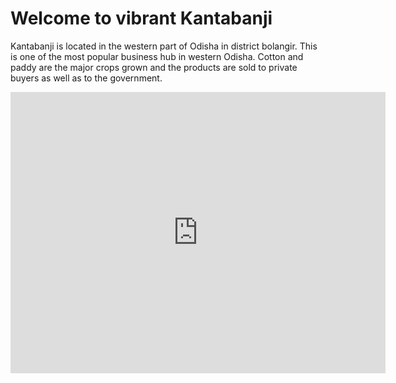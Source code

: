 # Welcome to vibrant Kantabanji

Kantabanji is located in the western part of Odisha in district bolangir. This is one of the most popular business hub in western Odisha. Cotton and paddy are the major crops grown and the products are sold to private buyers as well as to the government.

<iframe src="https://www.google.com/maps/embed?pb=!1m18!1m12!1m3!1d14952.043092243788!2d82.90995585969506!3d20.464750700289237!2m3!1f0!2f0!3f0!3m2!1i1024!2i768!4f13.1!3m3!1m2!1s0x3a244c984e5c2c89%3A0xc06a2299253c7e7b!2sKantabanji%2C%20Odisha%20767039%2C%20India!5e0!3m2!1sen!2sus!4v1730336092898!5m2!1sen!2sus" width="600" height="450" style="border:0;" allowfullscreen="" loading="lazy" referrerpolicy="no-referrer-when-downgrade"></iframe>
